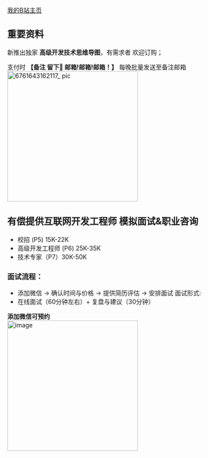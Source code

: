 <a href="https://space.bilibili.com/1525355">我的B站主页</a>
## 重要资料

新推出独家 **高级开发技术思维导图**，有需求者 欢迎订购；

支付时 **【备注 留下📮 邮箱!邮箱!邮箱！】** 每晚批量发送至备注邮箱
<br>
<img src="https://user-images.githubusercontent.com/34242527/151098840-ba04be8d-7d8b-42f5-a466-53ed4a297d6e.jpg" width="300px" alt="6761643162117_ pic">

## 有偿提供互联网开发工程师 模拟面试&职业咨询
- 校招 (P5)  15K-22K <br>
- 高级开发工程师 (P6) 25K-35K <br>
- 技术专家（P7）30K-50K <br>

### 面试流程：
- 添加微信 -> 确认时间与价格 -> 提供简历评估 -> 安排面试
面试形式:
- 在线面试（60分钟左右）+ 复盘与建议（30分钟）

**添加微信可预约** 
<br>
<img src="https://user-images.githubusercontent.com/98442707/151107669-50395365-5cc8-40ed-8b48-c4ce6320b0c9.png" alt="image" width="300px">


